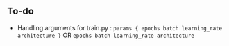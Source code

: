 ## To-do

- Handling arguments for train.py :
  `params {
    epochs
    batch
    learning_rate
    architecture
  }`
  OR
  `epochs batch learning_rate architecture`
